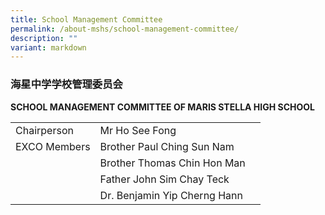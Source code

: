 ```yaml
---
title: School Management Committee
permalink: /about-mshs/school-management-committee/
description: ""
variant: markdown
---
```

### 海星中学学校管理委员会

<b>SCHOOL MANAGEMENT COMMITTEE OF MARIS STELLA HIGH SCHOOL</b>



|  | |  |
| -------- | -------- | -------- |
| Chairperson     | Mr Ho See Fong     |     |
| EXCO Members     | Brother Paul Ching Sun Nam    |     |
|      | Brother Thomas Chin Hon Man    |     |
|      | Father John Sim Chay Teck   |     |
|      | Dr. Benjamin Yip Cherng Hann   |     |